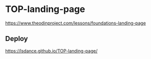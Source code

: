 # TOP-landing-page
https://www.theodinproject.com/lessons/foundations-landing-page

## Deploy
 https://lsdance.github.io/TOP-landing-page/
